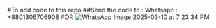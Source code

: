 #To add code to this repo
##Send the code to : Whatsapp : +8801306706908
 #OR 
 ![WhatsApp Image 2025-03-10 at 7 23 34 PM](https://github.com/user-attachments/assets/d3eef48a-3446-47c4-bf26-227a7d1aaa49)

